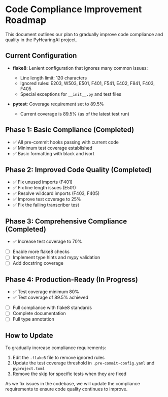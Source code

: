 # Code Compliance Improvement Roadmap

This document outlines our plan to gradually improve code compliance and quality in the PyHearingAI project.

## Current Configuration

- **flake8**: Lenient configuration that ignores many common issues:
  - Line length limit: 120 characters
  - Ignored rules: E203, W503, E501, F401, F541, E402, F841, F403, F405
  - Special exceptions for `__init__.py` and test files

- **pytest**: Coverage requirement set to 89.5%
  - Current coverage is 89.5% (as of the latest test run)

## Phase 1: Basic Compliance (Completed)

- ✅ All pre-commit hooks passing with current code
- ✅ Minimum test coverage established
- ✅ Basic formatting with black and isort

## Phase 2: Improved Code Quality (Completed)

- ✅ Fix unused imports (F401)
- ✅ Fix line length issues (E501)
- ✅ Resolve wildcard imports (F403, F405)
- ✅ Improve test coverage to 25%
- ✅ Fix the failing transcriber test

## Phase 3: Comprehensive Compliance (Completed)

- ✅ Increase test coverage to 70%
- [ ] Enable more flake8 checks
- [ ] Implement type hints and mypy validation
- [ ] Add docstring coverage

## Phase 4: Production-Ready (In Progress)

- ✅ Test coverage minimum 80%
- ✅ Test coverage of 89.5% achieved
- [ ] Full compliance with flake8 standards
- [ ] Complete documentation
- [ ] Full type annotation

## How to Update

To gradually increase compliance requirements:

1. Edit the `.flake8` file to remove ignored rules
2. Update the test coverage threshold in `.pre-commit-config.yaml` and `pyproject.toml`
3. Remove the skip for specific tests when they are fixed

As we fix issues in the codebase, we will update the compliance requirements to ensure code quality continues to improve.
